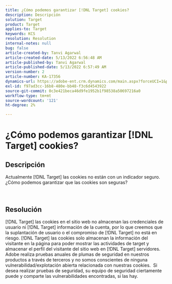 ```yaml
---
title: ¿Cómo podemos garantizar [!DNL Target] cookies?
description: Descripción
solution: Target
product: Target
applies-to: Target
keywords: KCS
resolution: Resolution
internal-notes: null
bug: false
article-created-by: Tanvi Agarwal
article-created-date: 5/13/2022 6:56:48 AM
article-published-by: Tanvi Agarwal
article-published-date: 5/13/2022 6:57:49 AM
version-number: 2
article-number: KA-17356
dynamics-url: https://adobe-ent.crm.dynamics.com/main.aspx?forceUCI=1&pagetype=entityrecord&etn=knowledgearticle&id=c85e53db-89d2-ec11-a7b5-00224809c27a
exl-id: f97ad3cc-16b8-480e-bb48-f3c6d4543922
source-git-commit: 0c3e421beca46d9fe1952b1f98538a50697216a0
workflow-type: tm+mt
source-wordcount: '121'
ht-degree: 2%

---
```


# ¿Cómo podemos garantizar [!DNL Target] cookies?

## Descripción

Actualmente [!DNL Target] las cookies no están con un indicador seguro. ¿Cómo podemos garantizar que las cookies son seguras?<br><br><br>

## Resolución


[!DNL Target] las cookies en el sitio web no almacenan las credenciales de usuario ni [!DNL Target] información de la cuenta, por lo que creemos que la suplantación de usuario o el compromiso de [!DNL Target] no está en riesgo. [!DNL Target] las cookies solo almacenan la información del visitante en la página para poder mostrar las actividades de target y almacenar el perfil del visitante del sitio web en [!DNL Target] servidores.
 
Adobe realiza pruebas anuales de plumas de seguridad en nuestros productos a través de terceros y no somos conscientes de ninguna vulnerabilidad/explotación abierta relacionada con nuestras cookies.  Si desea realizar pruebas de seguridad, su equipo de seguridad ciertamente puede y comparte las vulnerabilidades encontradas, si las hay.
